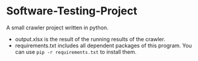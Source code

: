 # Software-Testing-Project
A small crawler project written in python. 
* output.xlsx is the result of the running results of the crawler.
* requirements.txt includes all dependent packages of this program. You can use `pip -r requirements.txt` to install them.
